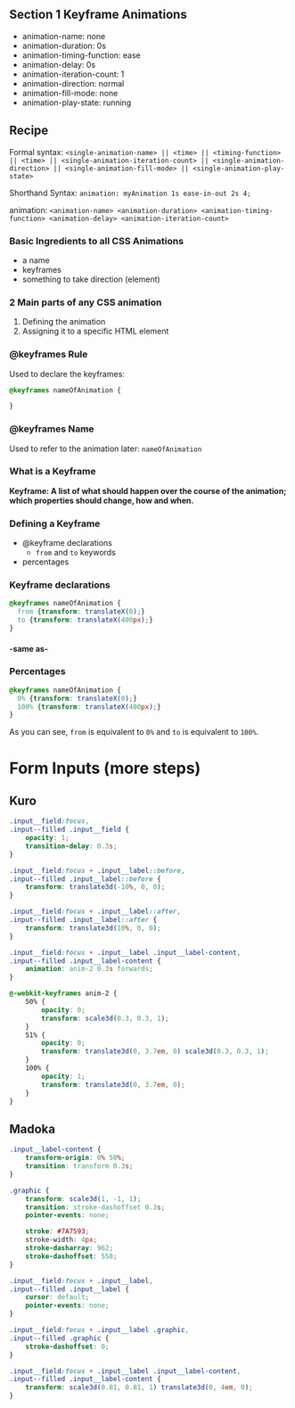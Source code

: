 ## Section 1 Keyframe Animations
- animation-name: none
- animation-duration: 0s
- animation-timing-function: ease
- animation-delay: 0s
- animation-iteration-count: 1
- animation-direction: normal
- animation-fill-mode: none
- animation-play-state: running

## Recipe
Formal syntax: `<single-animation-name> || <time> || <timing-function> || <time> || <single-animation-iteration-count> || <single-animation-direction> || <single-animation-fill-mode> || <single-animation-play-state>`

Shorthand Syntax:
`animation: myAnimation 1s ease-in-out 2s 4;`

animation: `<animation-name> <animation-duration> <animation-timing-function> <animation-delay> <animation-iteration-count>`

### Basic Ingredients to all CSS Animations
 - a name
 - keyframes
 - something to take direction (element)

### 2 Main parts of any CSS animation

1. Defining the animation
2. Assigning it to a specific HTML element

### @keyframes Rule
Used to declare the keyframes:

  ```css
  @keyframes nameOfAnimation {

  }
  ```

### @keyframes Name
Used to refer to the animation later: `nameOfAnimation`

### What is a Keyframe
**Keyframe: A list of what should happen over the course of the animation; which properties should change, how and when.**

### Defining a Keyframe
- @keyframe declarations
  - `from` and `to` keywords
- percentages

### Keyframe declarations
```css
@keyframes nameOfAnimation {
  from {transform: translateX(0);}
  to {transform: translateX(400px);}
}
```

#### -same as-

### Percentages
```css
@keyframes nameOfAnimation {
  0% {transform: translateX(0);}
  100% {transform: translateX(400px);}
}
```

As you can see, `from` is equivalent to `0%` and `to` is equivalent to `100%`.

# Form Inputs (more steps)
## Kuro
```css
.input__field:focus,
.input--filled .input__field {
	opacity: 1;
	transition-delay: 0.3s;
}

.input__field:focus + .input__label::before,
.input--filled .input__label::before {
	transform: translate3d(-10%, 0, 0);
}

.input__field:focus + .input__label::after,
.input--filled .input__label::after {
	transform: translate3d(10%, 0, 0);
}

.input__field:focus + .input__label .input__label-content,
.input--filled .input__label-content {
	animation: anim-2 0.3s forwards;
}

@-webkit-keyframes anim-2 {
	50% {
		opacity: 0;
		transform: scale3d(0.3, 0.3, 1);
	}
	51% {
		opacity: 0;
		transform: translate3d(0, 3.7em, 0) scale3d(0.3, 0.3, 1);
	}
	100% {
		opacity: 1;
		transform: translate3d(0, 3.7em, 0);
	}
}
```

## Madoka

```css
.input__label-content {
	transform-origin: 0% 50%;
	transition: transform 0.3s;
}

.graphic {
	transform: scale3d(1, -1, 1);
	transition: stroke-dashoffset 0.3s;
	pointer-events: none;

	stroke: #7A7593;
	stroke-width: 4px;
	stroke-dasharray: 962;
	stroke-dashoffset: 558;
}

.input__field:focus + .input__label,
.input--filled .input__label {
	cursor: default;
	pointer-events: none;
}

.input__field:focus + .input__label .graphic,
.input--filled .graphic {
	stroke-dashoffset: 0;
}

.input__field:focus + .input__label .input__label-content,
.input--filled .input__label-content {
	transform: scale3d(0.81, 0.81, 1) translate3d(0, 4em, 0);
}
```
